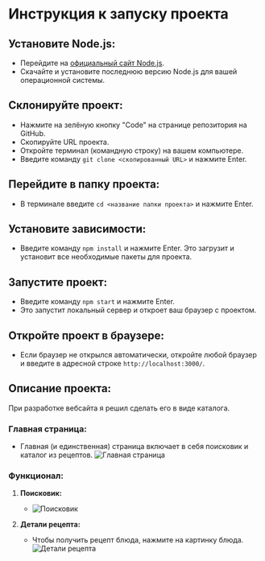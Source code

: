 # Инструкция к запуску проекта

## Установите Node.js:
- Перейдите на [официальный сайт Node.js](https://nodejs.org/).
- Скачайте и установите последнюю версию Node.js для вашей операционной системы.

## Склонируйте проект:
- Нажмите на зелёную кнопку "Code" на странице репозитория на GitHub.
- Скопируйте URL проекта.
- Откройте терминал (командную строку) на вашем компьютере.
- Введите команду `git clone <скопированный URL>` и нажмите Enter.

## Перейдите в папку проекта:
- В терминале введите `cd <название папки проекта>` и нажмите Enter.

## Установите зависимости:
- Введите команду `npm install` и нажмите Enter. Это загрузит и установит все необходимые пакеты для проекта.

## Запустите проект:
- Введите команду `npm start` и нажмите Enter.
- Это запустит локальный сервер и откроет ваш браузер с проектом.

## Откройте проект в браузере:
- Если браузер не открылся автоматически, откройте любой браузер и введите в адресной строке `http://localhost:3000/`.

## Описание проекта:
При разработке вебсайта я решил сделать его в виде каталога.

### Главная страница:
- Главная (и единственная) страница включает в себя поисковик и каталог из рецептов.
![Главная страница](https://github.com/tanquraii/nFactorial-Task-9/assets/166912843/86cdcfc9-af89-4e82-b2c0-f92b8360eb06)

### Функционал:
1. **Поисковик:**
   - ![Поисковик](https://github.com/tanquraii/nFactorial-Task-9/assets/166912843/6e1669b8-38c0-4cd6-9ace-1f201e6a1f14)
   
2. **Детали рецепта:**
   - Чтобы получить рецепт блюда, нажмите на картинку блюда.
   ![Детали рецепта](https://github.com/tanquraii/nFactorial-Task-9/assets/166912843/cae1b57c-16af-497b-99c8-649052e5cfcc)
